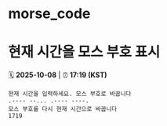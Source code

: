 # morse_code
# 현재 시간을 모스 부호 표시
<!-- MORSE_TIME_START -->
🗓️ **2025-10-08** | ⏰ **17:19 (KST)**

```
현재 시간을 입력하세요. 모스 부호로 바꿉니다
.---- --... .---- ----.
모스 부호를 다시 현재 시간으로 바꿉니다
1719
```
<!-- MORSE_TIME_END -->
